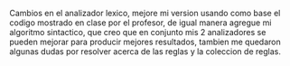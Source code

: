 Cambios en el analizador lexico, mejore mi version usando como base el codigo mostrado en clase por el profesor, de igual manera agregue mi algoritmo sintactico, que creo que en conjunto mis 2 analizadores se pueden mejorar para producir mejores resultados, tambien me quedaron algunas dudas por resolver acerca de las reglas y la coleccion de reglas.